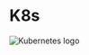# K8s

<p align="center">

![Kubernetes logo](https://www.shogan.co.uk/wp-content/uploads/kubernetes-logo-horiz.png)
</p>